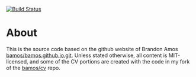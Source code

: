 [![Build Status](https://travis-ci.org/a-paulus/a-paulus.github.io.svg?branch=master)](https://travis-ci.org/a-paulus/a-paulus.github.io)

# About
This is the source code based on the github website of Brandon Amos [bamos/bamos.github.io.git](https://github.com/bamos/bamos.github.io.git).
Unless stated otherwise, all content is MIT-licensed,
and some of the CV portions are created with the code
in my fork of the [bamos/cv](https://github.com/bamos/cv) repo.